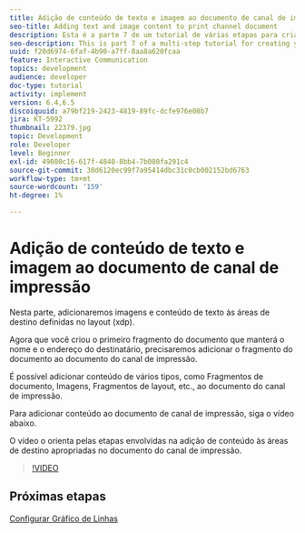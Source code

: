 ```yaml
---
title: Adição de conteúdo de texto e imagem ao documento de canal de impressão
seo-title: Adding text and image content to print channel document
description: Esta é a parte 7 de um tutorial de várias etapas para criar seu primeiro documento de comunicações interativas. Nesta parte, adicionaremos imagens e conteúdo de texto às áreas de destino definidas no layout (xdp).
seo-description: This is part 7 of a multi-step tutorial for creating your first interactive communications document. In this part, we will add images and text content to the target areas defined in the layout(xdp).
uuid: f20d6974-6faf-4b90-a7ff-8aa8a620fcaa
feature: Interactive Communication
topics: development
audience: developer
doc-type: tutorial
activity: implement
version: 6.4,6.5
discoiquuid: a79bf219-2423-4819-89fc-dcfe976e08b7
jira: KT-5992
thumbnail: 22379.jpg
topic: Development
role: Developer
level: Beginner
exl-id: 49080c16-617f-4840-8bb4-7b080fa291c4
source-git-commit: 30d6120ec99f7a95414dbc31c0cb002152bd6763
workflow-type: tm+mt
source-wordcount: '159'
ht-degree: 1%

---
```


# Adição de conteúdo de texto e imagem ao documento de canal de impressão

Nesta parte, adicionaremos imagens e conteúdo de texto às áreas de destino definidas no layout (xdp).

Agora que você criou o primeiro fragmento do documento que manterá o nome e o endereço do destinatário, precisaremos adicionar o fragmento do documento ao documento do canal de impressão.

É possível adicionar conteúdo de vários tipos, como Fragmentos de documento, Imagens, Fragmentos de layout, etc., ao documento do canal de impressão.

Para adicionar conteúdo ao documento de canal de impressão, siga o vídeo abaixo.

O vídeo o orienta pelas etapas envolvidas na adição de conteúdo às áreas de destino apropriadas no documento do canal de impressão.

>[!VIDEO](https://video.tv.adobe.com/v/22379?quality=12&learn=on)

## Próximas etapas

[Configurar Gráfico de Linhas](./configuring-line-chart.md)
